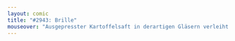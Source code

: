 ```yaml
---
layout: comic
title: "#2943: Brille"
mouseover: "Ausgepresster Kartoffelsaft in derartigen Gläsern verleiht Sehstärke."
---
```

